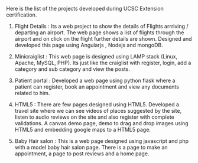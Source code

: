 Here is the list of the projects developed during UCSC Extension certification.

1) Flight Details : Its a web project to show the details of Flights arrriving / departing an airport. The web page shows a list of flights through the airport and on click on the flight further details are shown. Designed and developed this page using Angularjs , Nodejs and mongoDB.

2) Minicraiglist : This web page is designed using LAMP stack (Linux, Apache, MySQL, PHP). Its just like the craiglist with register, login, add a category and sub category and view the posts.

3) Patient portal : Developed a web page using python flask where a patient can register, book an appointment and view any documents related to him.

4) HTML5 : There are few pages designed using HTML5. Developed a travel site where we can see videos of places suggested by the site, listen to audio reviews on the site and also register with complete validations. A canvas demo page, demo to drag and drop images using HTML5 and embedding google maps to a HTML5 page.

5) Baby Hair salon : This is a web page designed using javascript and php with a model baby hair salon page. There is a page to make an appointment, a page to post reviews and a home page.
